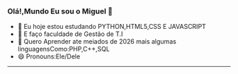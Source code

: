 ### Olá!,Mundo Eu sou o Miguel 👋


- 📒 Eu hoje estou estudando PYTHON,HTML5,CSS E JAVASCRIPT
- 🎒 E faço faculdade de Gestão de T.I
- 📒 Quero Aprender ate meiados de 2026 mais algumas linguagensComo:PHP,C++,SQL
- 😄 Pronouns:Ele/Dele
--------------------------------------------------------------------------------
